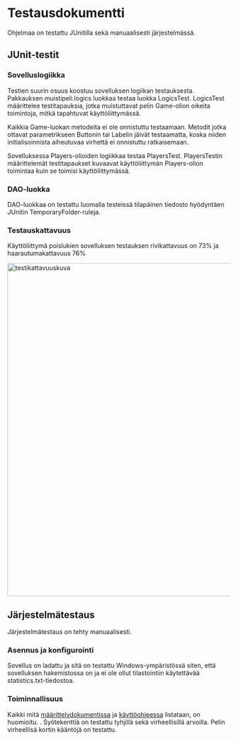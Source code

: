 # Testausdokumentti

Ohjelmaa on testattu JUnitilla sekä manuaalisesti järjestelmässä.

## JUnit-testit

### Sovelluslogiikka

Testien suurin osuus koostuu sovelluksen logiikan testauksesta. Pakkauksen muistipeli.logics
luokkaa testaa luokka LogicsTest.
LogicsTest määrittelee testitapauksia, jotka muistuttavat pelin Game-olion oikeita toimintoja, mitkä tapahtuvat käyttöliittymässä.

Kaikkia Game-luokan metodeita ei ole onnistuttu testaamaan. Metodit jotka ottavat parametrikseen Buttonin tai Labelin jäivät testaamatta, koska 
niiden initialisoinnista aiheutuvaa virhettä ei onnistuttu ratkaisemaan.

Sovelluksessa Players-olioiden logiikkaa testaa PlayersTest. PlayersTestin määrittelemät testitapaukset kuvaavat käyttöliittymän Players-olion toimintaa kuin se toimisi käyttöliittymässä.

### DAO-luokka

DAO-luokkaa on testattu luomalla testeissä tilapäinen tiedosto hyödyntäen JUnitin TemporaryFolder-ruleja.

### Testauskattavuus

Käyttöliittymä poislukien sovelluksen testauksen rivikattavuus on 73% ja haarautumakattavuus 76%


<img width="752" alt="testikattavuuskuva" src="https://user-images.githubusercontent.com/39950699/50350176-f521e680-0546-11e9-983e-ebbb71794297.PNG">

## Järjestelmätestaus

Järjestelmätestaus on tehty manuaalisesti.

### Asennus ja konfigurointi

Sovellus on ladattu ja sitä on testattu Windows-ympäristössä siten,
että sovelluksen hakemistossa on ja ei ole ollut tilastointiin käytettävää statistics.txt-tiedostoa.


### Toiminnallisuus

Kaikki mitä [määrittelydokumentissa](https://github.com/halonenp/ot-harjoitustyo/blob/master/dokumentaatio/Vaatimusm%C3%A4%C3%A4rittely.md) ja [käyttöohjeessa](https://github.com/halonenp/ot-harjoitustyo/blob/master/dokumentaatio/Kayttoohje.md) listataan, on huomioitu. 
. 
Syötekenttiä on testattu tyhjillä sekä virheellisillä arvoilla. Pelin virheellisä kortin kääntöjä on testattu.
